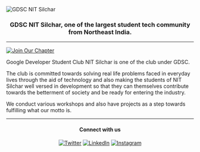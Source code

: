<img src="https://raw.githubusercontent.com/gdsc-nits-org/.github/main/profile/banner.png" border="0" title="GDSC NIT Silchar" alt="GDSC NIT Silchar" />

<h3 align="center">GDSC NIT Silchar, one of the largest student tech community from Northeast India.</h3>

---

[![Join Our Chapter](https://img.shields.io/badge/Join%20Our%20Chapter-Google%20Developer%20Student%20Clubs%20NIT%20Silchar-blue)](https://gdsc.community.dev/national-institute-of-technology-nit-silchar/)

<p>Google Developer Student Club NIT Silchar is one of the club under GDSC.</p>

<p>The club is committed towards solving real life problems faced in everyday lives through the aid of technology and also making the students of NIT Silchar well versed in development so that they can themselves contribute towards the betterment of society and be ready for entering the industry.</p>

<p>We conduct various workshops and also have projects as a step towards fulfilling what our motto is.</p>

---



<div align="center">
<h4>Connect with us</h4>
<a target="_blank" href="https://www.facebook.com/gdscnits/" target="_blank"><img alt="Twitter" src="https://img.shields.io/badge/Facebook-%231877F2.svg?style=for-the-badge&logo=Facebook&logoColor=white" /></a> 
<a target="_blank" href="https://www.linkedin.com/company/gdscnits/" target="_blank"><img alt="LinkedIn" src="https://img.shields.io/badge/linkedin-%230077B5.svg?&style=for-the-badge&logo=linkedin&logoColor=white" /></a>
<a target="_blank" href="https://www.instagram.com/gdsc_nits/" target="_blank"><img alt="Instagram" src="https://img.shields.io/badge/instagram-%FF69B4.svg?&style=for-the-badge&logo=instagram&logoColor=white&color=cd486b" /></a>
</div>
